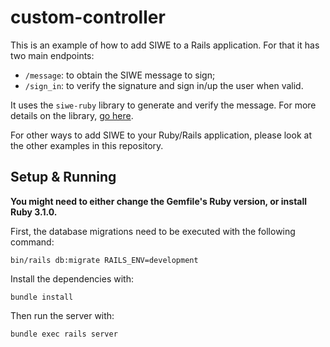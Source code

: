 # custom-controller

This is an example of how to add SIWE to a Rails
application. For that it has two main endpoints:

- `/message`: to obtain the SIWE message to sign;
- `/sign_in`: to verify the signature and sign in/up the user when valid.

It uses the `siwe-ruby` library to generate and verify
the message. For more details on the library,
[go here](https://github.com/spruceid/siwe-ruby).

For other ways to add SIWE to your Ruby/Rails application,
please look at the other examples in this repository.

## Setup & Running

**You might need to either change the Gemfile's Ruby version, or install
Ruby 3.1.0.**

First, the database migrations need to be executed with the following
command:

```
bin/rails db:migrate RAILS_ENV=development
```

Install the dependencies with:

```
bundle install
```

Then run the server with:

```bash
bundle exec rails server
```
